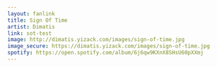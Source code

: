 ```yaml
---
layout: fanlink
title: Sign Of Time
artist: Dimatis
link: sot-test
image: http://dimatis.yizack.com/images/sign-of-time.jpg
image_secure: https://dimatis.yizack.com/images/sign-of-time.jpg
spotify: https://open.spotify.com/album/6j6qw9KXnX8SHsU60pXXmj
---
```

